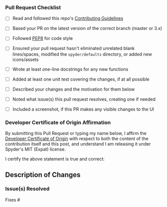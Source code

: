 <!--- Before submitting your pull request --->
<!--- please complete as much as possible of the following checklist: --->

### Pull Request Checklist

* [ ] Read and followed this repo's [Contributing Guidelines](https://github.com/spyder-ide/spyder/blob/master/CONTRIBUTING.md)
* [ ] Based your PR on the latest version of the correct branch (master or 3.x)
* [ ] Followed [PEP8](https://www.python.org/dev/peps/pep-0008/) for code style
* [ ] Ensured your pull request hasn't eliminated unrelated blank lines/spaces,
      modified the ``spyder/defaults`` directory, or added new icons/assets
* [ ] Wrote at least one-line docstrings for any new functions
* [ ] Added at least one unit test covering the changes, if at all possible
* [ ] Described your changes and the motivation for them below
* [ ] Noted what issue(s) this pull request resolves, creating one if needed
* [ ] Included a screenshot, if this PR makes any visible changes to the UI


### Developer Certificate of Origin Affirmation

By submitting this Pull Request or typing my name below, I affirm the
[Developer Certificate of Origin](https://developercertificate.org/)
with respect to both the content of the contribution itself and this post,
and understand I am releasing it under Spyder's MIT (Expat) license.


<!--- TYPE YOUR GITHUB USERNAME AFTER THE FOLLOWING STATEMENT ---!>
I certify the above statement is true and correct:

<!--- Note that you (not Spyder) retain copyright ownership of your work, --->
<!--- and may license it to other parties under the terms of your choice. --->
<!--- Contact us before incorporating any content from external projects. --->


## Description of Changes

<!--- Describe what you've changed and why. --->




### Issue(s) Resolved

<!--- Pull requests should typically resolve one, preferably only one --->
<!--- outstanding issue; create a new one if no relevant issue exists. --->
<!--- List the issue(s) below, in the form "Fixes #1234" . One per line.--->

Fixes #


<!--- Thanks for your help making Spyder better for everyone! --->
